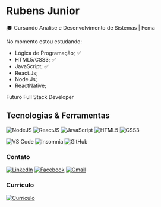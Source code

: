 # Rubens Junior

🎓 Cursando Analise e Desenvolvimento de Sistemas | Fema

No momento estou estudando:
- Lógica de Programação; ✅
- HTML5/CSS3; ✅
- JavaScript; ✅
- React.Js;
- Node.Js;
- ReactNative;

Futuro Full Stack Developer

## Tecnologias & Ferramentas
![NodeJS](https://img.shields.io/badge/-Node.JS-339933?style=flat&&logo=Node.js&logoColor=white)
![ReactJS](https://img.shields.io/badge/-ReactJS-61DAFB?style=flat&&logo=react&logoColor=ffffff)
![JavaScript](https://img.shields.io/badge/-JavaScript-yellow?style=flat&logo=javascript&logoColor=ffffff)
![HTML5](https://img.shields.io/badge/-HTML5-%23E44D27?style=flat&logo=html5&logoColor=ffffff)
![CSS3](https://img.shields.io/badge/-CSS3-%231572B6?style=flat&logo=css3)

![VS Code](http://img.shields.io/badge/-VS%20Code-007ACC?style=flat&logo=visual-studio-code)
![Insomnia](http://img.shields.io/badge/-Insomnia-5849BE?style=flat&logo=insomnia&logoColor=ffffff)
![GitHub](http://img.shields.io/badge/-GitHub-181717?style=flat&logo=github&logoColor=fff)


### Contato
 
[![LinkedIn](https://img.shields.io/badge/-LinkedIn-blue?style=flat-square&logo=Linkedin&logoColor=white)](https://www.linkedin.com/in/rubens-da-cunha-junior-850556197/)
[![Facebook](https://img.shields.io/badge/Facebook-%231877F2.svg?&style=flat-square&logo=facebook&logoColor=white)]( https://www.facebook.com/rbn.rj97/)
[![Gmail](https://img.shields.io/badge/-Gmail-EA4335?style=flat-square&logo=gmail&logoColor=white)](mailto:rubens.cjnr@gmail.com)

### Currículo 
<a href="" target="_blank">
 <img src="https://img.shields.io/badge/-Currículo-4285F4?style=flat-square&logo=google-drive&logoColor=white" alt="Curriculo"></a>






